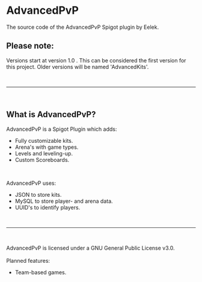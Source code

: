 # AdvancedPvP
The source code of the AdvancedPvP Spigot plugin by Eelek.

## Please note:
Versions start at version 1.0 . This can be considered the first version for this project. Older versions will be named 'AdvancedKits'.

<br><hr><br>

## What is AdvancedPvP?
AdvancedPvP is a Spigot Plugin which adds:
- Fully customizable kits.
- Arena's with game types.
- Levels and leveling-up.
- Custom Scoreboards.

<br>

AdvancedPvP uses:
- JSON to store kits.
- MySQL to store player- and arena data.
- UUID's to identify players.

<br><hr><br> 

AdvancedPvP is licensed under a GNU General Public License v3.0.
<br><br>
Planned features:
- Team-based games.


